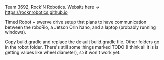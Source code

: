 Team 3692, Rock'N Robotics. Website here -> https://rocknrobotics.github.io

Timed Robot + swerve drive setup that plans to have communication between the roboRio, a Jetson Orin Nano, and a laptop (probably running windows).

Copy build.gradle and replace the default build.gradle file. Other folders go in the robot folder. There's still some things marked TODO (I think all it is is getting values like wheel diameter), so it won't work yet.